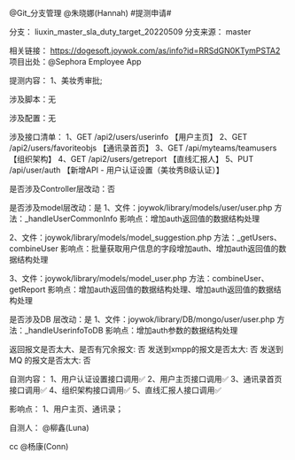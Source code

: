 @Git_分支管理  @朱晓娜(Hannah)  #提测申请# 

分支： liuxin_master_sla_duty_target_20220509
分支来源： master

相关链接：
https://dogesoft.joywok.com/as/info?id=RRSdGN0KTymPSTA2 
项目出处：@Sephora Employee App 

提测内容：
1、美妆秀审批;

涉及脚本：无

涉及配置：无

涉及接口清单：
1、GET /api2/users/userinfo	【用户主页】
2、GET /api2/users/favoriteobjs	【通讯录首页】
3、GET /api/myteams/teamusers	【组织架构】
4、GET /api2/users/getreport	【直线汇报人】
5、PUT /api/user/auth		【新增API - 用户认证设置（美妆秀B级认证）】

是否涉及Controller层改动：否

是否涉及model层改动：是
1、文件：joywok/library/models/user/user.php
方法：_handleUserCommonInfo
影响点：增加auth返回值的数据结构处理

2、文件：joywok/library/models/model_suggestion.php
方法：_getUsers、combineUser
影响点：批量获取用户信息的字段增加auth、增加auth返回值的数据结构处理

3、文件：joywok/library/models/model_user.php
方法：combineUser、getReport
影响点：增加auth返回值的数据结构处理、增加auth返回值的数据结构处理

是否涉及DB 层改动：是
1、文件：joywok/library/DB/mongo/user/user.php
方法：_handleUserinfoToDB
影响点：增加auth参数的数据结构处理

返回报文是否太大、是否有冗余报文: 否
发送到xmpp的报文是否太大: 否
发送到MQ 的报文是否太大: 否

自测内容：
1、用户认证设置接口调用✅
2、用户主页接口调用✅
3、通讯录首页接口调用✅
4、组织架构接口调用✅
5、直线汇报人接口调用✅

影响点：
1、用户主页、通讯录；

自测人： @柳鑫(Luna) 

cc @杨康(Conn) 